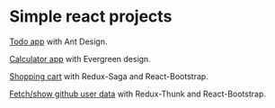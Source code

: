 # Simple react projects

[Todo app](https://github.com/AdoFelic/simple-react-projects/tree/master/ant-design-simple-todo) with Ant Design.

[Calculator app](https://github.com/AdoFelic/simple-react-projects/tree/master/evergreen-calculator) with Evergreen design.

[Shopping cart](https://github.com/AdoFelic/simple-react-projects/tree/master/redux-saga-shopping-cart) with Redux-Saga and React-Bootstrap.

[Fetch/show github user data](https://github.com/AdoFelic/simple-react-projects/tree/master/redux-thunk-github-user-stats) with Redux-Thunk and React-Bootstrap.